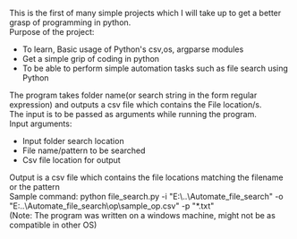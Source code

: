 <body>
 <p>This is the first of many simple projects which I will take up to get a better grasp of programming in python.<br>
  Purpose of the project:</p>
 <ul>
  <li>To learn, Basic usage of Python's csv,os, argparse modules</li>
  <li>Get a simple grip of coding in python</li>
  <li>To be able to perform simple automation tasks such as file search using Python</li>
 </ul>
 <p>The program takes folder name(or search string in the form regular expression) and outputs a csv file which contains the File location/s.<br>
 The input is to be passed as arguments while running the program.<br>
 Input arguments:<p \>
 <ul>
  <li>Input folder search location</li>
  <li>File name/pattern to be searched</li>
  <li>Csv file location for output</li>
 </ul>
 <p>Output is a csv file which contains the file locations matching the filename or the pattern <br>
  Sample command: python file_search.py -i "E:\..\Automate_file_search" -o "E:..\Automate_file_search\op\sample_op.csv" -p "*.txt" <br>
 (Note: The program was written on a windows machine, might not be as compatible in other OS)</p>
</body> 
